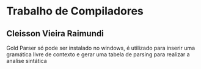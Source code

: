 # Trabalho de Compiladores

## Cleisson Vieira Raimundi


Gold Parser só pode ser instalado no windows, é utilizado para inserir uma gramática livre de contexto e gerar uma tabela de parsing para realizar a analise sintática


